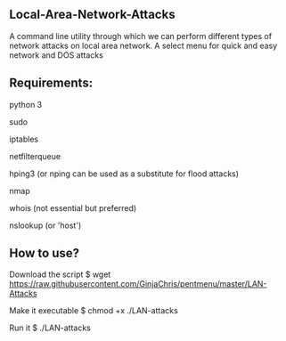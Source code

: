 Local-Area-Network-Attacks
-----------------------------------------------------------------------------------------------------------------------------------------------------------------------------------
A command line utility through which we can perform different types of network attacks on local area network.
A select menu for quick and easy network and DOS attacks

Requirements:
-----------------------------------------------------------------------------------------------------------------------------------------------------------------------------------
python 3

sudo

iptables

netfilterqueue

hping3 (or nping can be used as a substitute for flood attacks)

nmap

whois (not essential but preferred)

nslookup (or 'host')

How to use?
-----------------------------------------------------------------------------------------------------------------------------------------------------------------------------------
Download the script
 $ wget https://raw.githubusercontent.com/GinjaChris/pentmenu/master/LAN-Attacks

Make it executable
 $ chmod +x ./LAN-attacks

Run it
$ ./LAN-attacks

